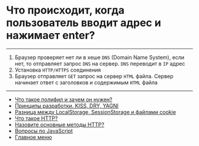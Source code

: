 # Что происходит, когда пользователь вводит адрес и нажимает enter?

---

1. Браузер проверяет нет ли в хеше `DNS` (Domain Name System), если нет, то отправляет запрос `DNS` на сервер. `DNS` переводит в `IP` адрес
2. Установка `HTTP/HTTPS` соединения
3. Браузер отправляет `GET` запрос на сервер `HTML` файла. Сервер начинает ответ с заголовков и содержимым `HTML` файла

---

- [Что такое полифил и зачем он нужен?](./polifil.md)
- [Принципы разработки. KISS, DRY, YAGNI](./principles.md)
- [Разница между LocalStorage, SessionStorage и файлами cookie](./storageDifference.md)
- [Что такое HTTP?](./http.md)
- [Назовите основные методы HTTP?](./httpMethods.md)
- [Вопросы по JavaScript](../javaScript.md)
- [Главное меню](../../README.md)
